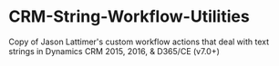 # CRM-String-Workflow-Utilities
Copy of Jason Lattimer's custom workflow actions that deal with text strings in Dynamics CRM 2015, 2016, &amp; D365/CE (v7.0+) 
